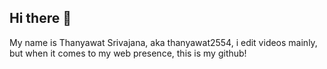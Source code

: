 ## Hi there 👋
My name is Thanyawat Srivajana, aka thanyawat2554, i edit videos mainly, but when it comes to my web presence, this is my github!

<!--
**thanyawat2554/thanyawat2554** is a ✨ _special_ ✨ repository because its `README.md` (this file) appears on your GitHub profile.

Here are some ideas to get you started:

- 🔭 I’m currently working on ...
- 🌱 I’m currently learning ...
- 👯 I’m looking to collaborate on ...
- 🤔 I’m looking for help with ...
- 💬 Ask me about ...
- 📫 How to reach me: ...
- 😄 Pronouns: ...
- ⚡ Fun fact: ...
-->
